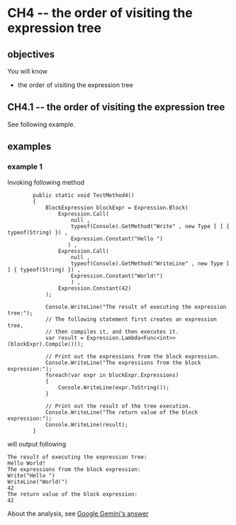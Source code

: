 # CH4 -- the order of visiting the expression tree
## objectives
You will know

+ the order of visiting the expression tree

## CH4.1 -- the order of visiting the expression tree
See following example.

## examples
### example 1
Invoking following method 

```
        public static void TestMethod4()
        {
            BlockExpression blockExpr = Expression.Block(
                Expression.Call(
                    null ,
                    typeof(Console).GetMethod("Write" , new Type [ ] { typeof(String) }) ,
                    Expression.Constant("Hello ")
                   ) ,
                Expression.Call(
                    null ,
                    typeof(Console).GetMethod("WriteLine" , new Type [ ] { typeof(String) }) ,
                    Expression.Constant("World!")
                    ) ,
                Expression.Constant(42)
            );

            Console.WriteLine("The result of executing the expression tree:");
            // The following statement first creates an expression tree,
            // then compiles it, and then executes it.
            var result = Expression.Lambda<Func<int>>(blockExpr).Compile()();

            // Print out the expressions from the block expression.
            Console.WriteLine("The expressions from the block expression:");
            foreach(var expr in blockExpr.Expressions)
            {
                Console.WriteLine(expr.ToString());
            }

            // Print out the result of the tree execution.
            Console.WriteLine("The return value of the block expression:");
            Console.WriteLine(result);
        }
```

will output following

```
The result of executing the expression tree:
Hello World!
The expressions from the block expression:
Write("Hello ")
WriteLine("World!")
42
The return value of the block expression:
42
```

About the analysis, see [Google Gemini's answer](https://g.co/gemini/share/853d32e555cc)
